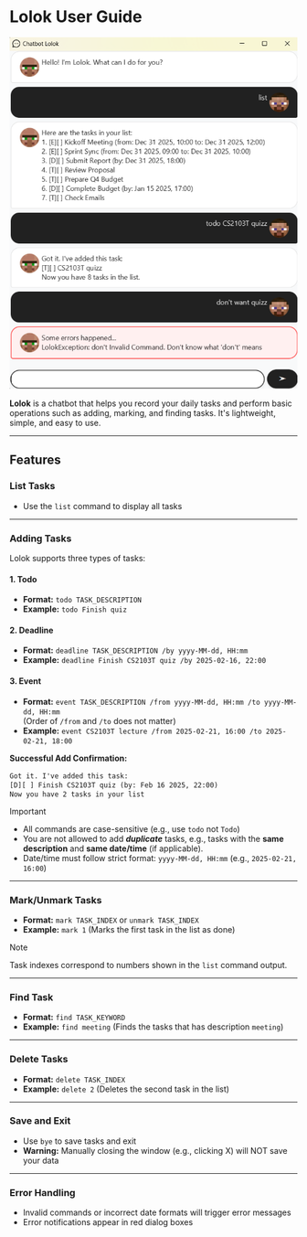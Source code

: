 # Lolok User Guide

![A sample usage of the chatbot](./Ui.png)

**Lolok** is a chatbot that helps you record your daily tasks and perform basic operations such as adding, marking, and finding tasks. It's lightweight, simple, and easy to use.

---

## Features

### List Tasks
- Use the `list` command to display all tasks
---
### Adding Tasks
Lolok supports three types of tasks:

#### 1. Todo
- **Format:** `todo TASK_DESCRIPTION`
- **Example:** `todo Finish quiz`

#### 2. Deadline
- **Format:** `deadline TASK_DESCRIPTION /by yyyy-MM-dd, HH:mm`
- **Example:** `deadline Finish CS2103T quiz /by 2025-02-16, 22:00`

#### 3. Event
- **Format:** `event TASK_DESCRIPTION /from yyyy-MM-dd, HH:mm /to yyyy-MM-dd, HH:mm`  
  (Order of `/from` and `/to` does not matter)
- **Example:** `event CS2103T lecture /from 2025-02-21, 16:00 /to 2025-02-21, 18:00`

**Successful Add Confirmation:**

```plaintext
Got it. I've added this task:
[D][ ] Finish CS2103T quiz (by: Feb 16 2025, 22:00)
Now you have 2 tasks in your list
```

> [!IMPORTANT]
> - All commands are case-sensitive (e.g., use `todo` not `Todo`)
> - You are not allowed to add **_duplicate_** tasks, e.g., tasks with the **same description** and **same date/time** (if applicable).
> - Date/time must follow strict format: `yyyy-MM-dd, HH:mm` (e.g., `2025-02-21, 16:00`)

---

### Mark/Unmark Tasks
- **Format:** `mark TASK_INDEX` or `unmark TASK_INDEX`
- **Example:** `mark 1` (Marks the first task in the list as done)

> [!NOTE] 
> Task indexes correspond to numbers shown in the `list` command output.

---

### Find Task
- **Format:** `find TASK_KEYWORD`
- **Example:** `find meeting` (Finds the tasks that has description `meeting`)

---
### Delete Tasks
- **Format:** `delete TASK_INDEX`
- **Example:** `delete 2` (Deletes the second task in the list)

---

### Save and Exit
- Use `bye` to save tasks and exit
- **Warning:** Manually closing the window (e.g., clicking X) will NOT save your data

---

### Error Handling
- Invalid commands or incorrect date formats will trigger error messages
- Error notifications appear in red dialog boxes